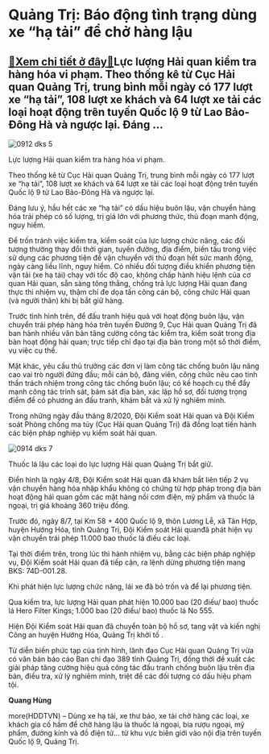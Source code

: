 Quảng Trị: Báo động tình trạng dùng xe “hạ tải” để chở hàng lậu
===============================================================

[:gift:Xem chi tiết ở đây:gift:](https://hddtvn.com/quang-tri-bao-dong-tinh-trang-dung-xe-ha-tai-de-cho-hang-lau/)Lực lượng Hải quan kiểm tra hàng hóa vi phạm. Theo thống kê từ Cục Hải quan Quảng Trị, trung bình mỗi ngày có 177 lượt xe “hạ tải”, 108 lượt xe khách và 64 lượt xe tải các loại hoạt động trên tuyến Quốc lộ 9 từ Lao Bảo-Đông Hà và ngược lại. Đáng …
-------------------------------------------------------------------------------------------------------------------------------------------------------------------------------------------------------------------------------------------------------





![0912 dks 5](https://haiquanonline.com.vn/stores/news_dataimages/hungdq/082020/11/10/in_article/0912_DKS_5.jpg?rt=20200811105326 "Lực lượng Hải quan kiểm tra hàng hóa vi phạm.")


Lực lượng Hải quan kiểm tra hàng hóa vi phạm.



Theo thống kê từ Cục Hải quan Quảng Trị, trung bình mỗi ngày có 177 lượt xe “hạ tải”, 108 lượt xe khách và 64 lượt xe tải các loại hoạt động trên tuyến Quốc lộ 9 từ Lao Bảo-Đông Hà và ngược lại.


Đáng lưu ý, hầu hết các xe “hạ tải” có dấu hiệu buôn lậu, vận chuyển hàng hóa trái phép có số lượng, trị giá lớn với phương thức, thủ đoạn manh động, nguy hiểm.


Để trốn tránh việc kiểm tra, kiểm soát của lực lượng chức năng, các đối tượng thường thay đổi thời gian, tuyến đường, địa điểm, biến tấu trong việc sử dụng các phương tiện để vận chuyển với thủ đoạn hết sức manh động, ngày càng liều lĩnh, nguy hiểm. Có nhiều đối tượng điều khiển phương tiện vận tải (xe hạ tải) chạy với tốc độ cao, không chấp hành hiệu lệnh của cơ quan Hải quan, sẵn sàng tông thẳng, chống trả lực lượng Hải quan đang thực thi nhiệm vụ, thậm chí đe dọa tấn công cán bộ, công chức Hải quan (và người thân) khi bị bắt giữ hàng.


Trước tình hình trên, để đấu tranh hiệu quả với hoạt động buôn lậu, vận chuyển trái phép hàng hóa trên tuyến Đường 9, Cục Hải quan Quảng Trị đã ban hành nhiều văn bản tăng cường công tác kiểm tra, kiểm soát trong địa bàn hoạt động hải quan; trực tiếp chỉ đạo tại địa bàn trong một số thời điểm, vụ việc cụ thể.


Mặt khác, yêu cầu thủ trưởng các đơn vị làm công tác chống buôn lậu nâng cao vai trò người đứng đầu; mỗi cán bộ, đảng viên, công chức nêu cao tinh thần trách nhiệm trong công tác chống buôn lậu; có kế hoạch cụ thể đẩy mạnh công tác trinh sát, bám sát địa bàn, xác lập hồ sơ, đối tượng trọng điểm để có phương án đấu tranh, khám bắt và xử lý nghiêm minh.


Trong những ngày đầu tháng 8/2020, Đội Kiểm soát Hải quan và Đội Kiểm soát Phòng chống ma túy (Cục Hải quan Quảng Trị) đã đồng loạt tiến hành các biện pháp nghiệp vụ kiểm soát hải quan.





![0914 dks 7](https://haiquanonline.com.vn/stores/news_dataimages/hungdq/082020/11/10/in_article/0914_DKS_7.jpg?rt=20200811105326 "undefined")


Thuốc lá lậu các loại do lực lượng Hải quan Quảng Trị bắt giữ.



Điển hình là ngày 4/8, Đội Kiểm soát Hải quan đã khám bắt liên tiếp 2 vụ vận chuyển hàng hóa nhập khẩu không có chứng từ hợp pháp trong địa bàn hoạt động hải quan gồm các mặt hàng nồi cơm điện, mỹ phẩm và thuốc lá ngoại, trị giá khoảng 360 triệu đồng.


Trước đó, ngày 8/7, tại Km 58 + 400 Quốc lộ 9, thôn Lương Lễ, xã Tân Hợp, huyện Hướng Hóa, tỉnh Quảng Trị, Đội Kiểm soát Hải quanđã phát hiện vụ vận chuyển trái phép 11.000 bao thuốc lá điếu các loại.


Tại thời điểm trên, trong lúc thi hành nhiệm vụ, bằng các biện pháp nghiệp vụ, Đội Kiểm soát Hải quan đã tiếp cận, ra lệnh dừng phương tiện mang BKS: 74D-001.28.


Khi phát hiện lực lượng chức năng, lái xe đã bỏ trốn và để lại phương tiện.


Qua kiểm tra, lực lượng Hải quan phát hiện 10.000 bao (20 điếu/ bao) thuốc lá Hero Filter Kings; 1.000 bao (20 điếu/ bao) thuốc lá No 555.


Hiện Đội Kiểm soát Hải quan đã chuyển toàn bộ hồ sơ, tang vật và kiến nghị Công an huyện Hướng Hóa, Quảng Trị khởi tố .


Từ diễn biến phức tạp của tình hình, lãnh đạo Cục Hải quan Quảng Trị vừa có văn bản báo cáo Ban chỉ đạo 389 tỉnh Quảng Trị, đồng thời đề xuất các giải pháp tăng cường hiệu quả công tác đấu tranh chống buôn lậu trên địa bàn, điều tra, xử lý nghiêm minh, triệt để các đối tượng có dấu hiệu phạm tội.




**Quang Hùng**



more(HDDTVN) – Dùng xe hạ tải, xe thư báo, xe tải chở hàng các loại, xe khách gia cố hầm để chở hàng lậu là thuốc lá ngoại, bia rượu ngoại, mỹ phẩm, đường kính và đồ điện tử… từ khu vực biên giới vào nội địa trên tuyến Quốc lộ 9, Quảng Trị.

